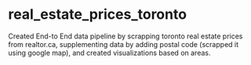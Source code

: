 # real_estate_prices_toronto
Created End-to End data pipeline by scrapping toronto real estate prices from realtor.ca, supplementing data by adding postal code (scrapped it using google map), and created visualizations based on areas.
